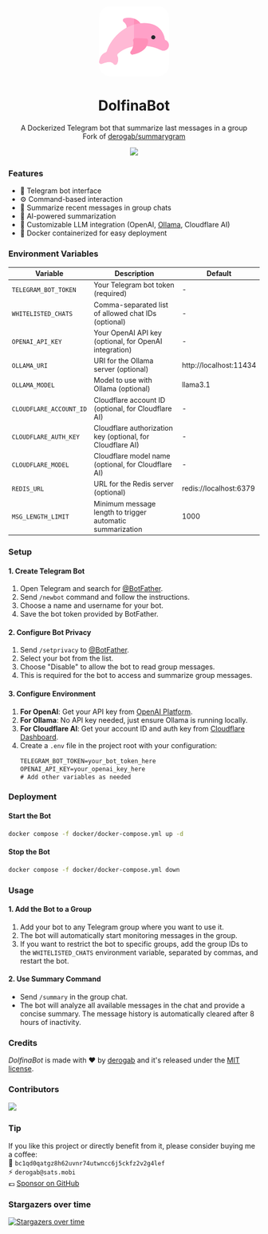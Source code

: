 <p align="center">
  <img src="./.github/assets/logo.png" width="140px" style="border-radius: 15%;">
</p>
<h1 align="center">DolfinaBot</h1>
<p align="center">A Dockerized Telegram bot that summarize last messages in a group<br>Fork of <a href="https://github.com/derogab/summarygram">derogab/summarygram</a></p>
<p align="center">
  <a href="https://github.com/Waveful/DolfinaBot/actions/workflows/docker-publish.yml">
    <img src="https://github.com/Waveful/DolfinaBot/actions/workflows/docker-publish.yml/badge.svg">
  </a>
</p>

### Features

- 🤖 Telegram bot interface
- ⚙️ Command-based interaction
- 📝 Summarize recent messages in group chats
- 🧠 AI-powered summarization
- 🔌 Customizable LLM integration (OpenAI, [Ollama](https://github.com/ollama/ollama), Cloudflare AI)
- 🐳 Docker containerized for easy deployment

### Environment Variables

| Variable | Description | Default |
|----------|-------------|---------|
| `TELEGRAM_BOT_TOKEN` | Your Telegram bot token (required) | - |
| `WHITELISTED_CHATS` | Comma-separated list of allowed chat IDs (optional) | - |
| `OPENAI_API_KEY` | Your OpenAI API key (optional, for OpenAI integration) | - |
| `OLLAMA_URI` | URI for the Ollama server (optional) | http://localhost:11434 |
| `OLLAMA_MODEL` | Model to use with Ollama (optional) | llama3.1 |
| `CLOUDFLARE_ACCOUNT_ID` | Cloudflare account ID (optional, for Cloudflare AI) | - |
| `CLOUDFLARE_AUTH_KEY` | Cloudflare authorization key (optional, for Cloudflare AI) | - |
| `CLOUDFLARE_MODEL` | Cloudflare model name (optional, for Cloudflare AI) | - |
| `REDIS_URL` | URL for the Redis server (optional) | redis://localhost:6379 |
| `MSG_LENGTH_LIMIT` | Minimum message length to trigger automatic summarization | 1000 |

### Setup

#### 1. Create Telegram Bot
1. Open Telegram and search for [@BotFather](https://t.me/botfather).
2. Send `/newbot` command and follow the instructions.
3. Choose a name and username for your bot.
4. Save the bot token provided by BotFather.

#### 2. Configure Bot Privacy
1. Send `/setprivacy` to [@BotFather](https://t.me/botfather).
2. Select your bot from the list.
3. Choose "Disable" to allow the bot to read group messages.
4. This is required for the bot to access and summarize group messages.

#### 3. Configure Environment
1. **For OpenAI**: Get your API key from [OpenAI Platform](https://platform.openai.com/api-keys).
2. **For Ollama**: No API key needed, just ensure Ollama is running locally.
3. **For Cloudflare AI**: Get your account ID and auth key from [Cloudflare Dashboard](https://dash.cloudflare.com/profile/api-tokens).
4. Create a `.env` file in the project root with your configuration:
   ```env
   TELEGRAM_BOT_TOKEN=your_bot_token_here
   OPENAI_API_KEY=your_openai_key_here
   # Add other variables as needed
   ```

### Deployment

#### Start the Bot
```bash
docker compose -f docker/docker-compose.yml up -d
```

#### Stop the Bot
```bash
docker compose -f docker/docker-compose.yml down
```

### Usage

#### 1. Add the Bot to a Group
1. Add your bot to any Telegram group where you want to use it.
2. The bot will automatically start monitoring messages in the group.
3. If you want to restrict the bot to specific groups, add the group IDs to the `WHITELISTED_CHATS` environment variable, separated by commas, and restart the bot.

#### 2. Use Summary Command
- Send `/summary` in the group chat.
- The bot will analyze all available messages in the chat and provide a concise summary. The message history is automatically cleared after 8 hours of inactivity.

### Credits
_DolfinaBot_ is made with ♥ by [derogab](https://github.com/derogab) and it's released under the [MIT license](./LICENSE).

### Contributors

<a href="https://github.com/Waveful/DolfinaBot/graphs/contributors">
  <img src="https://contrib.rocks/image?repo=derogab/summarygram" />
</a>

### Tip
If you like this project or directly benefit from it, please consider buying me a coffee:  
🔗 `bc1qd0qatgz8h62uvnr74utwncc6j5ckfz2v2g4lef`  
⚡️ `derogab@sats.mobi`  
💶 [Sponsor on GitHub](https://github.com/sponsors/derogab)

### Stargazers over time
[![Stargazers over time](https://starchart.cc/derogab/summarygram.svg?variant=adaptive)](https://starchart.cc/derogab/summarygram)
